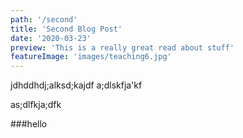 ```yaml
---
path: '/second'
title: 'Second Blog Post'
date: '2020-03-23'
preview: 'This is a really great read about stuff'
featureImage: 'images/teaching6.jpg'
---
```


jdhddhdj;alksd;kajdf
a;dlskfja'kf

as;dlfkja;dfk


###hello